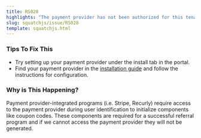 ```yaml
---
title: RS028
highlights: "The payment provider has not been authorized for this tenant."
slug: squatchjs/issue/RS028
template: squatchjs.html
---
```


### Tips To Fix This

 - Try setting up your payment provider under the install tab in the portal.
 - Find your payment provider in the [installation guide](http://docs.referralsaasquatch.com/guides/) and follow the instructions for configuration. 

### Why is This Happening?

Payment provider-integrated programs (i.e. Stripe, Recurly) require access to the payment provider during user identification to initialize components like coupon codes. 
These components are required for a successful referral program and if we cannot access the payment provider they will not be generated.